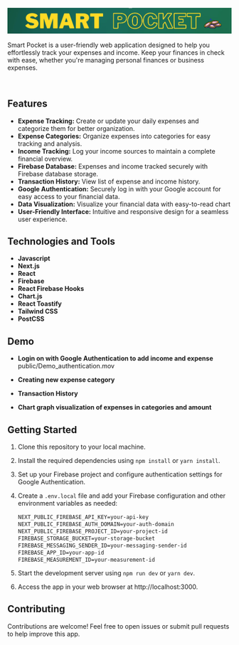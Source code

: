 

![Smart Pocket Logo](/public/headerReadme.png) <!-- Add your logo here -->

Smart Pocket is a user-friendly web application designed to help you effortlessly track your expenses and income. Keep your finances in check with ease, whether you're managing personal finances or business expenses.


<br />

## Features

- **Expense Tracking:** Create or update your daily expenses and categorize them for better organization.
- **Expense Categories:** Organize expenses into categories for easy tracking and analysis.
- **Income Tracking:** Log your income sources to maintain a complete financial overview.
- **Firebase Database:** Expenses and income tracked securely with Firebase database storage.
- **Transaction History:** View list of expense and income history.
- **Google Authentication:** Securely log in with your Google account for easy access to your financial data.
- **Data Visualization:** Visualize your financial data with easy-to-read chart
- **User-Friendly Interface:** Intuitive and responsive design for a seamless user experience.

## Technologies and Tools

- **Javascript** 
- **Next.js** 
- **React** 
- **Firebase** 
- **React Firebase Hooks** 
- **Chart.js** 
- **React Toastify** 
- **Tailwind CSS** 
- **PostCSS** 

## Demo

- **Login on with Google Authentication to add income and expense** 
public/Demo_authentication.mov


- **Creating new expense category** 
- **Transaction History**
 - **Chart graph visualization of expenses in categories and amount**

## Getting Started

1. Clone this repository to your local machine.

2. Install the required dependencies using `npm install` or `yarn install`.

3. Set up your Firebase project and configure authentication settings for Google Authentication.

4. Create a `.env.local` file and add your Firebase configuration and other environment variables as needed:

   ```env
   NEXT_PUBLIC_FIREBASE_API_KEY=your-api-key
   NEXT_PUBLIC_FIREBASE_AUTH_DOMAIN=your-auth-domain
   NEXT_PUBLIC_FIREBASE_PROJECT_ID=your-project-id
   FIREBASE_STORAGE_BUCKET=your-storage-bucket
   FIREBASE_MESSAGING_SENDER_ID=your-messaging-sender-id
   FIREBASE_APP_ID=your-app-id
   FIREBASE_MEASUREMENT_ID=your-measurement-id

5. Start the development server using `npm run dev` or `yarn dev`.

6. Access the app in your web browser at http://localhost:3000.

## Contributing 

Contributions are welcome! Feel free to open issues or submit pull requests to help improve this app.